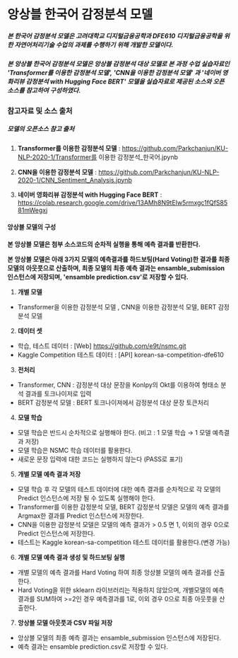 # 앙상블 한국어 감정분석 모델

##### 본 한국어 감정분석 모델은 고려대학교 디지털금융공학과 DFE610 디지털금융공학을 위한 자연어처리기술 수업의 과제를 수행하기 위해 개발한 모델이다.<br/>

##### **본 앙상블 한국어 감정분석 모델은 앙상블 감정분석 대상 모델로 본 과정 수업 실습자료인 'Transformer를 이용한 감정분석 모델', 'CNN을 이용한 감정분석 모델' 과 '네이버 영화리뷰 감정분석 with Hugging Face BERT' 모델을 실습자료로 제공된 소스와 오픈소스를 참고하여 구성하였다.** <br/>

### 참고자료 및 소스 출처

##### 모델의 오픈소스 참고 출처

1. **Transformer를 이용한 감정분석 모델** : https://github.com/Parkchanjun/KU-NLP-2020-1/Transformer를 이용한 감정분석_한국어.jpynb 

2. **CNN을 이용한 감정분석 모델** : https://github.com/Parkchanjun/KU-NLP-2020-1/CNN_Sentiment_Analysis.jpynb

3. **네이버 영화리뷰 감정분석 with Hugging Face BERT** : https://colab.research.google.com/drive/13AMh8N9tEIw5rmxgc1fQfS8581mWegxj

#### 앙상블 모델의 구성

**본 앙상블 모델은 첨부 소스코드의 순차적 실행을 통해 예측 결과를 반환한다.**

**본 앙상블 모델은 아래 3가지 모델의 예측결과를 하드보팅(Hard Voting)한 결과를 최종 모델의 아웃풋으로 산출하며, 최종 모델의 최종 예측 결과는 ensamble_submission 인스턴스에 저장되며,  'ensamble prediction.csv'로 저장할 수 있다.**

1. **개별 모델**

- Transformer을 이용한 감정분석 모델 , CNN을 이용한 감정분석 모델, BERT 감정분석 모델

2. **데이터 셋**

- 학습, 테스트 데이터 : [Web] https://github.com/e9t/nsmc.git
- Kaggle Competition 테스트 데이터 : [API] korean-sa-competition-dfe610

3. **전처리**

- Transformer, CNN : 감정분석 대상 문장을 Konlpy의 Okt를 이용하여 형태소 분석 결과를 토크나이저로 입력
- BERT 감정분석 모델 : BERT 토크나이져에서 감정분석 대상 문장 토큰처리

4. **모델 학습**

- 모델 학습은 반드시 순차적으로 실행해야 한다. (비고 : 1 모델 학습 → 1 모델 예측결과 저장)
- 모델 학습은 NSMC 학습 데이터를 활용한다.
- 새로운 문장 입력에 대한 코드는 실행하지 않는다 (PASS로 표기)

5. **개별 모델 예측 결과 저장**

- 모델 학습 후 각 모델의 테스트 데이터에 대한 예측 결과를 순차적으로 각 모델의 Predict 인스턴스에 저장 될 수 있도록 실행해야 한다.
- Transformer를 이용한 감정분석 모델, BERT 감정분석 모델은 모델의 예측 결과를 Argmax한 결과를 Predict 인스턴스에 저장한다.
- CNN을 이용한 감정분석 모델은 모델의 예측 결과가 > 0.5 면 1, 이외의 경우 0으로 Predict 인스턴스에 저장한다.
- 테스트는 Kaggle korean-sa-competition 테스트 데이터를 활용한다.(변경 가능)

6. **개별 모델 예측 결과 생성 및 하드보팅 실행**

- 개별 모델의 예측 결과를 Hard Voting 하여 최종 앙상블 모델의 예측 결과를 산출한다.
- Hard Voting을 위한 sklearn 라이브러리는 적용하지 않았으며, 개별모델의 예측 결과를 SUM하여 >=2인 경우 예측결과를 1로, 이외 경우 0으로 최종 아웃풋을 산출한다.

7. **앙상블 모델 아웃풋과 CSV 파일 저장**

- 앙상블 모델의 최종 예측 결과는 ensamble_submission 인스턴스에 저장된다.
- 예측 결과는 ensamble prediction.csv로 저장할 수 있다.











